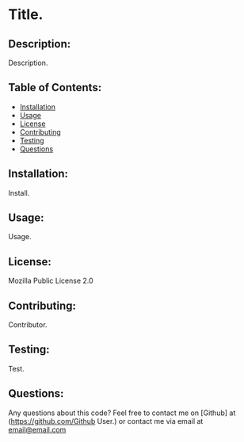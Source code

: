 
  # Title.
  
  ## Description:
  Description.
  
  ## Table of Contents:
  - [Installation](#installation)
  - [Usage](#usage)
  - [License](#license)
  - [Contributing](#contributing)
  - [Testing](#testing)
  - [Questions](#questions)

  ## Installation:  
  Install.
  
  ## Usage:
  Usage.
  
  ## License:
  Mozilla Public License 2.0

  ## Contributing:
  Contributor.

  ## Testing:
  Test.

  ## Questions:
  Any questions about this code? Feel free to contact me on [Github] at (https://github.com/Github User.)
  or contact me via email at email@email.com
  